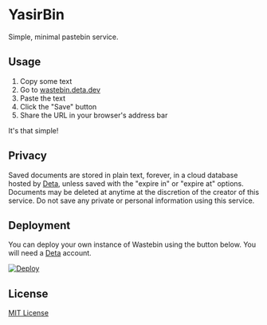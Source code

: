 # YasirBin

Simple, minimal pastebin service.

## Usage
1. Copy some text
2. Go to [wastebin.deta.dev](https://wastebin.deta.dev/)
3. Paste the text
4. Click the "Save" button
5. Share the URL in your browser's address bar

It's that simple!

## Privacy

Saved documents are stored in plain text, forever, in a cloud database hosted by [Deta](https://www.deta.sh/privacy/), unless saved with the "expire in" or "expire at" options. Documents may be deleted at anytime at the discretion of the creator of this service. Do not save any private or personal information using this service.

## Deployment
You can deploy your own instance of Wastebin using the button below. You will need a [Deta](https://www.deta.sh/) account.

[![Deploy](https://button.deta.dev/1/svg)](https://go.deta.dev/deploy?repo=https://github.com/lemonyte/wastebin)

## License

[MIT License](license.txt)
